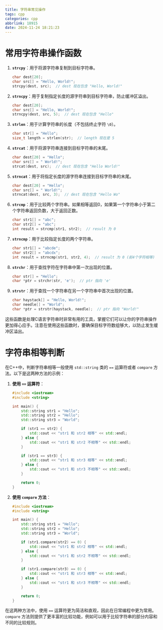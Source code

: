 ```yaml
---
title: 字符串常见操作
tags: cpp
categories: cpp
abbrlink: 18915
date: 2024-11-24 18:21:23
---
```

# 常用字符串操作函数
1. **`strcpy`**：用于将源字符串复制到目标字符串。
   ```c
   char dest[20];
   char src[] = "Hello, World!";
   strcpy(dest, src);  // dest 现在包含 "Hello, World!"
   ```

2. **`strncpy`**：用于复制指定长度的源字符串到目标字符串，防止缓冲区溢出。
   ```c
   char dest[20];
   char src[] = "Hello, World!";
   strncpy(dest, src, 5);  // dest 现在包含 "Hello"
   ```

3. **`strlen`**：用于计算字符串的长度（不包括终止字符 `\0`）。
   ```c
   char str[] = "Hello";
   size_t length = strlen(str);  // length 现在是 5
   ```

4. **`strcat`**：用于将源字符串连接到目标字符串的末尾。
   ```c
   char dest[20] = "Hello";
   char src[] = " World!";
   strcat(dest, src);  // dest 现在包含 "Hello World!"
   ```

5. **`strncat`**：用于将指定长度的源字符串连接到目标字符串的末尾。
   ```c
   char dest[20] = "Hello";
   char src[] = " World!";
   strncat(dest, src, 3);  // dest 现在包含 "Hello Wo"
   ```

6. **`strcmp`**：用于比较两个字符串。如果相等返回0，如果第一个字符串小于第二个字符串返回负数，大于返回正数。
   ```c
   char str1[] = "abc";
   char str2[] = "abc";
   int result = strcmp(str1, str2);  // result 为 0
   ```

7. **`strncmp`**：用于比较指定长度的两个字符串。
   ```c
   char str1[] = "abcde";
   char str2[] = "abcdx";
   int result = strncmp(str1, str2, 4);  // result 为 0 (前4个字符相等)
   ```

8. **`strchr`**：用于查找字符在字符串中第一次出现的位置。
   ```c
   char str[] = "Hello";
   char *ptr = strchr(str, 'e');  // ptr 指向 'e'
   ```

9. **`strstr`**：用于查找一个字符串在另一个字符串中首次出现的位置。
   ```c
   char haystack[] = "Hello, World!";
   char needle[] = "World";
   char *ptr = strstr(haystack, needle);  // ptr 指向 "World!"
   ```

这些函数是处理C语言字符串时非常有用的工具，掌握它们可以让你的字符串操作更加得心应手。注意在使用这些函数时，要确保目标字符数组够大，以防止发生缓冲区溢出。

# 字符串相等判断
在C++中，判断字符串相等一般使用 `std::string` 类的 `==` 运算符或者 `compare` 方法。以下是这两种方法的示例：

1. **使用 `==` 运算符**：
   ```cpp
   #include <iostream>
   #include <string>

   int main() {
       std::string str1 = "Hello";
       std::string str2 = "Hello";
       std::string str3 = "World";

       if (str1 == str2) {
           std::cout << "str1 和 str2 相等" << std::endl;
       } else {
           std::cout << "str1 和 str2 不相等" << std::endl;
       }

       if (str1 == str3) {
           std::cout << "str1 和 str3 相等" << std::endl;
       } else {
           std::cout << "str1 和 str3 不相等" << std::endl;
       }

       return 0;
   }
   ```

2. **使用 `compare` 方法**：
   ```cpp
   #include <iostream>
   #include <string>

   int main() {
       std::string str1 = "Hello";
       std::string str2 = "Hello";
       std::string str3 = "World";

       if (str1.compare(str2) == 0) {
           std::cout << "str1 和 str2 相等" << std::endl;
       } else {
           std::cout << "str1 和 str2 不相等" << std::endl;
       }

       if (str1.compare(str3) == 0) {
           std::cout << "str1 和 str3 相等" << std::endl;
       } else {
           std::cout << "str1 和 str3 不相等" << std::endl;
       }

       return 0;
   }
   ```

在这两种方法中，使用 `==` 运算符更为简洁和直观，因此在日常编程中更为常用。 `compare` 方法则提供了更丰富的比较功能，例如可以用于比较字符串的部分内容和不同的比较规则。
